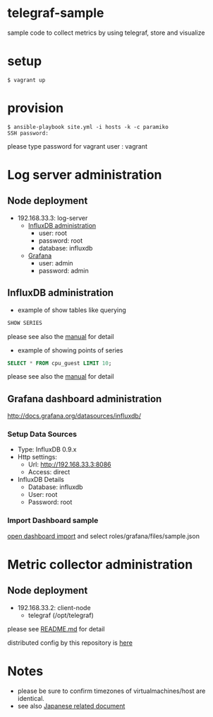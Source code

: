 # telegraf-sample

sample code to collect metrics by using telegraf, store and visualize

# setup

```
$ vagrant up
``` 

# provision

```
$ ansible-playbook site.yml -i hosts -k -c paramiko
SSH password: 
```

please type password for vagrant user : vagrant

# Log server administration

## Node deployment

* 192.168.33.3: log-server
    * [InfluxDB administration](http://192.168.33.3:8083)
        * user: root
        * password: root
        * database: influxdb
    * [Grafana](http://192.168.33.3:3000)
        * user: admin
        * password: admin

## InfluxDB administration

* example of show tables like querying

```sql
SHOW SERIES
```    

please see also the [manual](https://influxdb.com/docs/v0.9/query_language/schema_exploration.html) for detail

* example of showing points of series

```sql 
SELECT * FROM cpu_guest LIMIT 10;
```

please see also the [manual](https://influxdb.com/docs/v0.9/query_language/data_exploration.html) for detail

## Grafana dashboard administration

http://docs.grafana.org/datasources/influxdb/

### Setup Data Sources

* Type: InfluxDB 0.9.x
* Http settings:
    * Url: http://192.168.33.3:8086
    * Access: direct
* InfluxDB Details
    * Database: influxdb
    * User: root
    * Password: root

### Import Dashboard sample

[open dashboard import](http://192.168.33.3:3000/dashboard/import) and select roles/grafana/files/sample.json

# Metric collector administration

## Node deployment

* 192.168.33.2: client-node
    * telegraf (/opt/telegraf)

please see [README.md](https://github.com/influxdb/telegraf/blob/master/README.md) for detail

distributed config by this repository is [here](https://github.com/takaidohigasi/telegraf-sample/blob/master/roles/telegraf/templates/telegraf.conf.j2)

# Notes

* please be sure to confirm timezones of virtualmachines/host are identical.
* see also [Japanese related document](https://slack-redir.net/link?url=http%3A%2F%2Fqiita.com%2Ftakaidohigasi%2Fitems%2Ffdc81db8336aa7601fc9&v=3)
